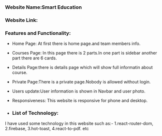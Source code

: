 ### Website Name:Smart Education

### Website Link:

### Features and Functionality:
- Home Page:
  At first there is home page.and team members info.
- Courses Page:
  In this page there is 2 parts.In one part is sidebar another part there are 6 cards.
- Details Page:there is details page which will show full informatin about course.
- Private Page:There is a private page.Nobody is allowed without login.
- Users update:User information is shown in Navbar and user photo.
- Responsiveness: This website is responsive for phone and desktop.


- ### List of Technology: 
I have used some technology in this website such as:-
  1.react-router-dom,
  2.firebase,
  3.hot-toast,
  4.react-to-pdf. etc
  
